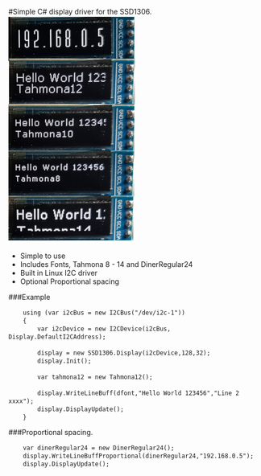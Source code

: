 ﻿#Simple C# display driver for the SSD1306.
![Example](example.png)


- Simple to use
- Includes Fonts, Tahmona 8 - 14 and DinerRegular24
- Built in Linux I2C driver
- Optional Proportional spacing


###Example

```
    ﻿using (var i2cBus = new I2CBus("/dev/i2c-1"))
    {
        var i2cDevice = new I2CDevice(i2cBus, Display.DefaultI2CAddress);
    
        display = new SSD1306.Display(i2cDevice,128,32);
        display.Init();
    
        var tahmona12 = new Tahmona12();
    
        display.WriteLineBuff(dfont,"Hello World 123456","Line 2 xxxx");
        display.DisplayUpdate();
    }
```
###Proportional spacing.
```
    var dinerRegular24 = new DinerRegular24();
    display.WriteLineBuffProportional(dinerRegular24,"192.168.0.5");                
    display.DisplayUpdate();
```